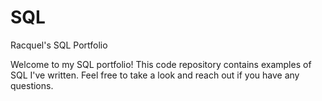 # SQL
Racquel's SQL Portfolio



Welcome to my SQL portfolio! This code repository contains examples of SQL I've written. Feel free to take a look and reach out if you have any questions.
